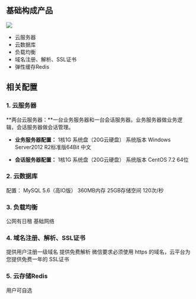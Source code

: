 
## 基础构成产品

![](http://imgcache.tcecqpoc.fsphere.cn/image/mc.qcloudimg.com/static/img/355827d334525c79c63c27407f6c32da/image.png)




- 云服务器
- 云数据库
- 负载均衡
- 域名注册、解析、SSL证书
- 弹性缓存Redis

## 相关配置

### 1. 云服务器

**两台云服务器：**一台业务服务器和一台会话服务器。业务服务器做业务逻辑，会话服务器做会话管理。

- **业务服务器配置：**
1核1G
系统盘（20G云硬盘）
系统版本 Windows Server2012 R2标准版64Bit 中文

- **会话服务器配置：**
1核1G
系统盘（20G云硬盘）
系统版本 CentOS 7.2 64位

### 2. 云数据库

配置：
MySQL 5.6（高IO版）
360MB内存
25GB存储空间
120次/秒

### 3. 负载均衡
公网有日租
基础网络

### 4. 域名注册、解析、SSL证书

提供用户注册一级域名
提供免费解析
微信要求必须使用 https 的域名，云平台为您提供免费一年的 SSL证书

### 5. 云存储Redis
用户可自选
